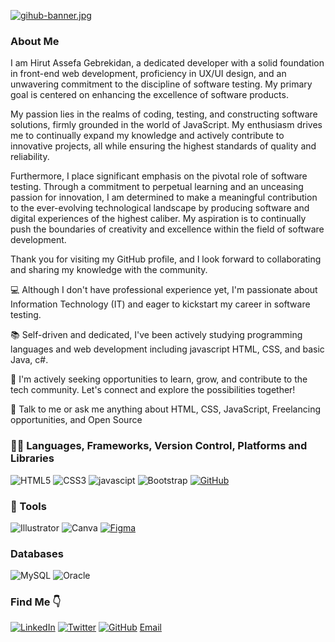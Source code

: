 [![gihub-banner.jpg](https://i.postimg.cc/15SR9q5L/gihub-banner.jpg)](https://postimg.cc/MXsJ5XBD)

### About Me

I am Hirut Assefa Gebrekidan, a dedicated developer with a solid foundation in front-end web development, proficiency in UX/UI design, and an unwavering commitment to the discipline of software testing. My primary goal is centered on enhancing the excellence of software products.

My passion lies in the realms of coding, testing, and constructing software solutions, firmly grounded in the world of JavaScript. My enthusiasm drives me to continually expand my knowledge and actively contribute to innovative projects, all while ensuring the highest standards of quality and reliability.

Furthermore, I place significant emphasis on the pivotal role of software testing. Through a commitment to perpetual learning and an unceasing passion for innovation, I am determined to make a meaningful contribution to the ever-evolving technological landscape by producing software and digital experiences of the highest caliber. My aspiration is to continually push the boundaries of creativity and excellence within the field of software development.

Thank you for visiting my GitHub profile, and I look forward to collaborating and sharing my knowledge with the community.

💻 Although I don't have professional experience yet, I'm passionate about Information Technology (IT) and eager to kickstart my career in software testing.

📚 Self-driven and dedicated, I've been actively studying programming languages and web development including javascript HTML, CSS, and basic Java, c#.

🚀 I'm actively seeking opportunities to learn, grow, and contribute to the tech community. Let's connect and explore the possibilities together!

💬 Talk to me or ask me anything about HTML, CSS, JavaScript, Freelancing opportunities, and Open Source 

### 🧑‍💻 Languages, Frameworks, Version Control, Platforms and Libraries

![HTML5](https://img.shields.io/badge/HTML5-E34F26?style=for-the-badge&logo=html5&logoColor=white)
![CSS3](https://img.shields.io/badge/CSS3-1572B6?style=for-the-badge&logo=css3&logoColor=white)
![javascipt](https://img.shields.io/badge/JavaScript-323330?style=for-the-badge&logo=javascript&logoColor=F7DF1E)
![Bootstrap](https://img.shields.io/badge/Bootstrap-563D7C?style=for-the-badge&logo=bootstrap&logoColor=white)
[![GitHub](https://img.shields.io/badge/GitHub-%23121011.svg?style=for-the-badge&logo=GitHub&logoColor=white)](https://github.com/)

### 🎨 Tools

![Illustrator](https://aleen42.github.io/badges/src/illustrator.svg) 
![Canva](https://img.shields.io/badge/Canva-%2300C4CC.svg?style=for-the-badge&logo=Canva&logoColor=white)
[![Figma](https://img.shields.io/badge/Figma-%23F24E1E.svg?style=for-the-badge&logo=Figma&logoColor=white)](https://www.figma.com/)

### Databases

![MySQL](https://img.shields.io/badge/mysql-%2300f.svg?style=for-the-badge&logo=mysql&logoColor=white)
![Oracle](https://img.shields.io/badge/Oracle-F80000?style=for-the-badge&logo=oracle&logoColor=white)
 
### Find Me 👇

[![LinkedIn](https://img.shields.io/badge/LinkedIn-Profile-blue?style=flat&logo=linkedin&labelColor=blue)](https://www.linkedin.com/in/hirutassefa/)
[![Twitter](https://img.shields.io/badge/Twitter-Follow%20Me-blue?style=flat&logo=twitter&labelColor=blue)](https://twitter.com/GebrekidanHirut)
[![GitHub](https://img.shields.io/badge/GitHub-Profile-blue?style=flat&logo=github&labelColor=blue)](https://github.com/HirutAssefa)
[Email](mailto:hirutassefa04@yahoo.com)

